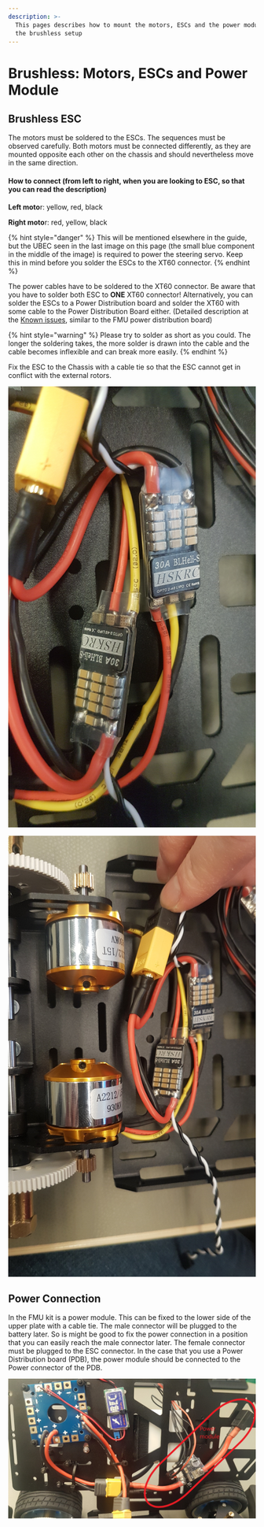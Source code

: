 ```yaml
---
description: >-
  This pages describes how to mount the motors, ESCs and the power module for
  the brushless setup
---
```


# Brushless: Motors, ESCs and Power Module

## Brushless ESC

The motors must be soldered to the ESCs. The sequences must be observed carefully. Both motors must be connected differently, as they are mounted opposite each other on the chassis and should nevertheless move in the same direction.

#### How to connect \(from left to right, when you are looking to ESC, so that you can read the description\)

**Left moto**r: yellow, red, black

**Right moto**r: red, yellow, black

{% hint style="danger" %}
This will be mentioned elsewhere in the guide, but the UBEC seen in the last image on this page \(the small blue component in the middle of the image\) is required to power the steering servo. Keep this in mind before you solder the ESCs to the XT60 connector.
{% endhint %}

The power cables have to be soldered to the XT60 connector. Be aware that you have to solder both ESC to **ONE** XT60 connector! Alternatively, you can solder the ESCs to a Power Distribution board and solder the XT60 with some cable to the Power Distribution Board either. \(Detailed description at the [Known issues](https://nxp.gitbook.io/nxp-cup/developer-guide/assembly/dfrobot-chassis/known-issues), similar to the FMU power distribution board\)

{% hint style="warning" %}
Please try to solder as short as you could. The longer the soldering takes, the more solder is drawn into the cable and the cable becomes inflexible and can break more easily.
{% endhint %}

Fix the ESC to the Chassis with a cable tie so that the ESC cannot get in conflict with the external rotors.

![](../../../.gitbook/assets/20191205_104829.jpg)

![](../../../.gitbook/assets/20191205_104838.jpg)

## Power Connection

In the FMU kit is a power module. This can be fixed to the lower side of the upper plate with a cable tie. The male connector will be plugged to the battery later. So is might be good to fix the power connection in a position that you can easily reach the male connector later. The female connector must be plugged to the ESC connector. In the case that you use a Power Distribution board \(PDB\), the power module should be connected to the Power connector of the PDB. 

![](../../../.gitbook/assets/powermodule_fmu.jpg)

